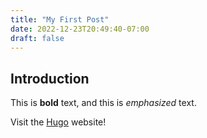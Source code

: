 ```yaml
---
title: "My First Post"
date: 2022-12-23T20:49:40-07:00
draft: false
---
```

## Introduction

This is **bold** text, and this is *emphasized* text.

Visit the [Hugo](https://gohugo.io) website!
